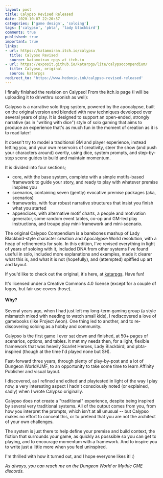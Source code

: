 ```yaml
---
layout: post
title: Calypso Revised Released
date: 2020-10-07 22:20:57
categories: ['game design', 'soloing']
tags: ['calypso', 'pbta', 'lady blackbird']
comments: true
published: true
important: true
links:
- url: https://katamoiran.itch.io/calypso
  title: Calypso Revised
  source: katamoiran rpgs at itch.io
- url: https://exposit.github.io/katarpgs/lite/calypsocompendium/
  title: Calypso, original
  source: katarpgs
redirect_to: 'https://www.hedonic.ink/calypso-revised-released'
---
```


I finally finished the revision on Calypso! From the itch.io page (I will be uploading it to drivethru soonish as well):

Calypso is a narrative solo ttrpg system, powered by the apocalypse, built on the original version and blended with new techniques developed over several years of play. It is designed to support an open-ended, strongly narrative (as in "writing with dice") style of solo gaming that aims to produce an experience that's as much fun in the moment of creation as it is to read later!  

It doesn't try to model a traditional GM and player experience, instead letting you, and your own reservoirs of creativity, steer the show (and push your characters around) overtly, using dice, system prompts, and step-by-step scene guides to build and maintain momentum.

It is divided into four sections; 

* core, with the base system, complete with a simple motifs-based framework to guide your story, and ready to play with whatever premise inspires you
* scenarios, containing seven (gently) evocative premise packages (aka, scenarios)
* frameworks, with four robust narrative structures that insist you finish what you started
* appendices, with alternative motif charts, a people and motivation generator, some random event tables, co-op and GM-led play instructions, and troupe play mini-framework and mini-scenario.
  
The original Calypso Compendium is a barebones mashup of Lady Blackbird-style character creation and Apocalypse World resolution, with a heap of refinements for solo. In this edition, I've revised everything in light of years of soloing with it, included DNA from other systems I've found useful in solo, included more explanations and examples, made it clearer what this is, and what it is not (hopefully), and (attempted) spiffied up art and layout.

If you'd like to check out the original, it's here, at [katarpgs](https://exposit.github.io/katarpgs/lite/calypsocompendium/). Have fun!

It's licensed under a Creative Commons 4.0 license (except for a couple of logos, but fair use covers those).

#### Why?

Several years ago, when I had just left my long-term gaming group (a style mismatch mixed with needing to watch small kids), I rediscovered a love of gamebooks (like Project Aeon). One thing led to another, and to re-discovering soloing as a hobby and community.

Calypso is the first game I ever sat down and finished, at 50+ pages of scenarios, options, and tables. It met my needs then, for a light, flexible framework that was heavily Scarlet Heroes, Lady Blackbird, and pbta-inspired (though at the time I'd played none but SH). 

Fast-forward three years, through plenty of play-by-post and a lot of Dungeon World/UMF, to an opportunity to take some time to learn Affinity Publisher and visual layout.

I discovered, as I refined and edited and playtested in light of the way I play now, a very interesting aspect I hadn't consciously noted (or explained, sadly) when I wrote Calypso originally. 

Calypso does not create a "traditional" experience, despite being inspired by several very traditional systems. All of the output comes from you, from how you interpret the prompts, which isn't at all unusual -- but Calypso makes no effort to conceal this, or to pretend that you are not the architect of your own challenges. 

The system is just there to help define your premise and build context, the fiction that surrounds your game, as quickly as posssible so you can get to playing, and to encourage momentum with a framework. And to inspire you to write just a little more when you feel uninspired.

I'm thrilled with how it turned out, and I hope everyone likes it! :)

*As always, you can reach me on the Dungeon World or Mythic GME discords.*